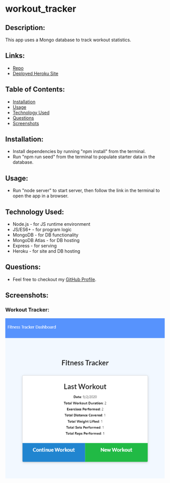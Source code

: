 # workout_tracker

  ## Description:
  This app uses a Mongo database to track workout statistics.

  ## Links:
  * [Repo](https://github.com/locutusOO1/workout_tracker)
  * [Deployed Heroku Site](https://young-springs-46958.herokuapp.com/)

  ## Table of Contents:
  * [Installation](#installation)
  * [Usage](#usage)
  * [Technology Used](#technology-used)
  * [Questions](#questions)
  * [Screenshots](#screenshots)

  ## Installation:
  * Install dependencies by running "npm install" from the terminal.
  * Run "npm run seed" from the terminal to populate starter data in the database.
  
  ## Usage:
  * Run "node server" to start server, then follow the link in the terminal to open the app in a browser.

  ## Technology Used:
  * Node.js - for JS runtime environment
  * JS/ES6+ - for program logic
  * MongoDB - for DB functionality
  * MongoDB Atlas - for DB hosting
  * Express - for serving
  * Heroku - for site and DB hosting

  ## Questions:
  * Feel free to checkout my [GitHub Profile](https://github.com/locutusOO1).

  ## Screenshots:
  ### Workout Tracker:

  ![Screenshot of Workout Tracker App](images/workout.png)
